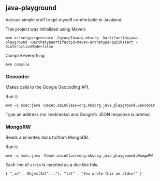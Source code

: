 ## java-playground

Various simple stuff to get myself comfortable in Javaland.

This project was initialized using Maven:

    mvn archetype:generate -DgroupId=org.mkscrg -DartifactId=java-playground -DarchetypeArtifactId=maven-archetype-quickstart -DinteractiveMode=false

Compile everything:

    mvn compile

### Geocoder

Makes calls to the Google Geocoding API.

Run it:

    mvn -q exec:java -Dexec.mainClass=org.mkscrg.java_playground.Geocoder

Type an address (no linebreaks) and Google's JSON response is printed.

### MongoRW

Reads and writes docs to/from MongoDB.

Run it:

    mvn -q exec:java -Dexec.mainClass=org.mkscrg.java_playground.MongoRW

Each line of `stdin` is inserted as a doc like this:

    { "_id" : ObjectId("..."), "txt" : "You wrote this on stdin!" }
